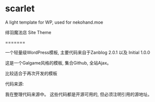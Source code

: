scarlet
=======

A light template for WP, used for nekohand.moe

绯羽魔法店 Site Theme

=======

一个轻量级WordPress模板, 主要代码来自于Zanblog 2.0.1 以及 Initial 1.0.0

这是一个Galgame风格的模板, 集合Github, 全站Ajax。

比较适合于再次开发的模板

代码来源:

我在整理代码来源中。 这些代码都是开源可用的, 但必须注明引用的源地址。
